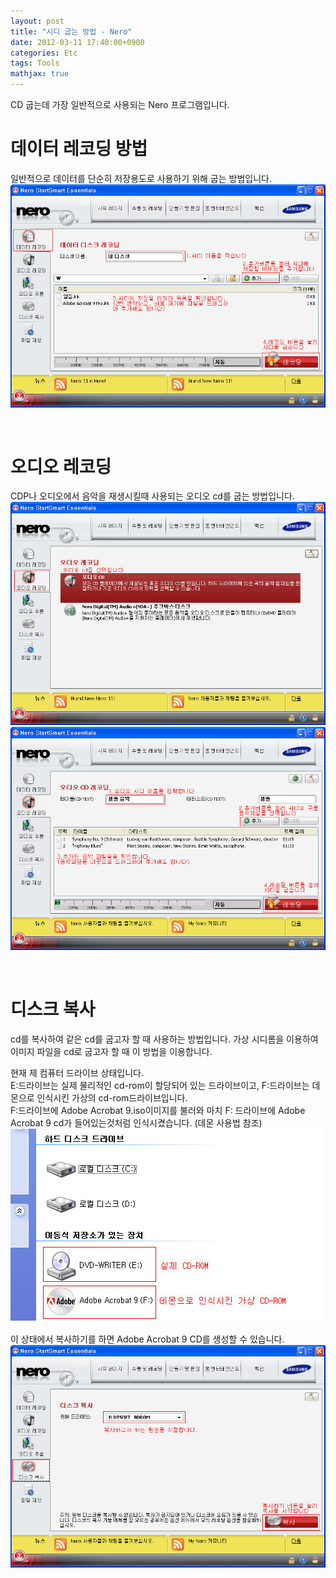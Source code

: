 ```yaml
---
layout: post
title: "시디 굽는 방법 - Nero"
date: 2012-03-11 17:40:00+0900
categories: Etc
tags: Tools
mathjax: true
---
```


CD 굽는데 가장 일반적으로 사용되는 Nero 프로그램입니다.

# 데이터 레코딩  방법
일반적으로 데이터를 단순히 저장용도로 사용하기 위해 굽는 방법입니다.
![img](/resource/2012/20120311/20120311-used-nero-2.jpeg)

<br>

# 오디오 레코딩
CDP나 오디오에서 음악을 재생시킬때 사용되는 오디오 cd를 굽는 방법입니다.
![img](/resource/2012/20120311/20120311-used-nero-3.jpeg)
![img](/resource/2012/20120311/20120311-used-nero-4.jpeg)

<br>

# 디스크 복사
cd를 복사하여 같은 cd를 굽고자 할 때 사용하는 방법입니다.
가상 시디롬을 이용하여 이미지 파일을 cd로 굽고자 할 때 이 방법을 이용합니다.

현재 제 컴퓨터 드라이브 상태입니다.  
E:드라이브는 실제 물리적인 cd-rom이 할당되어 있는 드라이브이고, F:드라이브는 데몬으로 인식시킨 가상의 cd-rom드라이브입니다.  
F:드라이브에 Adobe Acrobat 9.iso이미지를 불러와 마치 F: 드라이브에 Adobe Acrobat 9 cd가 들어있는것처럼 인식시켰습니다. (데몬 사용법 참조)  
![img](/resource/2012/20120311/20120311-used-nero-5.jpeg)

이 상태에서 복사하기를 하면 Adobe Acrobat 9 CD를 생성할 수 있습니다.  
![img](/resource/2012/20120311/20120311-used-nero-6.jpeg)